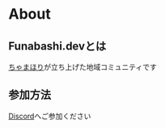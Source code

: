 # About

## Funabashi.devとは

[ちゃまほり](https://x.com/tyamahori)が立ち上げた地域コミュニティです

## 参加方法

[Discord](https://discord.gg/BhK2tpqQmn)へご参加ください